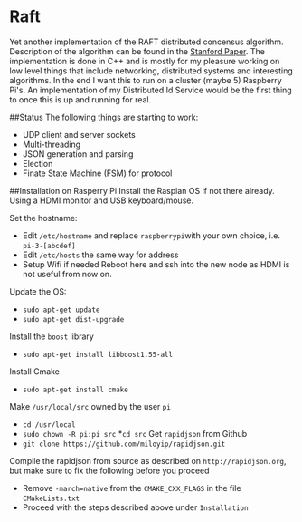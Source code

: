 # Raft
Yet another implementation of the RAFT distributed concensus algorithm.
Description of the algorithm can be found in the [Stanford Paper](http://web.stanford.edu/~ouster/cgi-bin/papers/raft-atc14).
The implementation is done in C++ and is mostly for my pleasure working on low level things that include networking, distributed systems and interesting algorithms.
In the end I want this to run on a cluster (maybe 5) Raspberry Pi's. An implementation of my Distributed Id Service would be the first thing to once this is up and running for real.

##Status
The following things are starting to work:

* UDP client and server sockets
* Multi-threading
* JSON generation and parsing
* Election
* Finate State Machine (FSM) for protocol

##Installation on Rasperry Pi
Install the Raspian OS if not there already. Using a HDMI monitor and USB keyboard/mouse.

Set the hostname:
* Edit `/etc/hostname` and replace `raspberrypi`with your own choice, i.e. `pi-3-[abcdef]`
* Edit `/etc/hosts` the same way for address 
* Setup Wifi if needed
Reboot here and ssh into the new node as HDMI is not useful from now on.

Update the OS:
* `sudo apt-get update`
* `sudo apt-get dist-upgrade`

Install the `boost` library
* `sudo apt-get install libboost1.55-all`


Install Cmake
* `sudo apt-get install cmake`

Make `/usr/local/src` owned by the user `pi`
* `cd /usr/local`
* `sudo chown -R pi:pi src`
*`cd src`
Get `rapidjson` from Github
* `git clone https://github.com/miloyip/rapidjson.git`

Compile the rapidjson from source as described on `http://rapidjson.org`, but make sure to fix the following before you proceed
* Remove `-march=native` from the `CMAKE_CXX_FLAGS` in the file `CMakeLists.txt`
* Proceed with the steps described above under `Installation`
